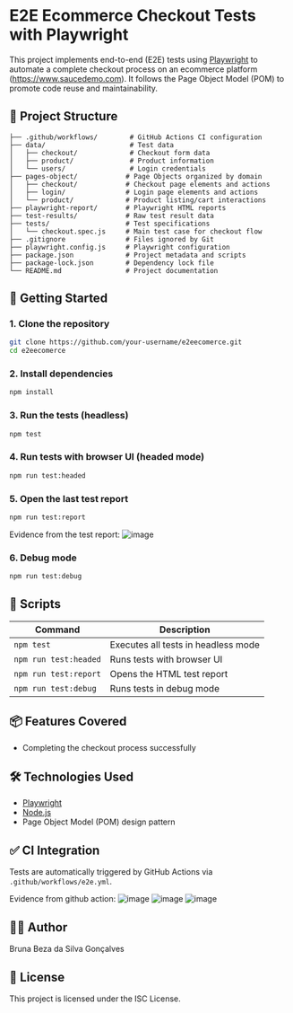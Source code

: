 # E2E Ecommerce Checkout Tests with Playwright

This project implements end-to-end (E2E) tests using [Playwright](https://playwright.dev/) to automate a complete checkout process on an ecommerce platform (https://www.saucedemo.com). It follows the Page Object Model (POM) to promote code reuse and maintainability.

## 📁 Project Structure

```
├── .github/workflows/        # GitHub Actions CI configuration
├── data/                     # Test data
│   ├── checkout/             # Checkout form data
│   ├── product/              # Product information
│   └── users/                # Login credentials
├── pages-object/            # Page Objects organized by domain
│   ├── checkout/            # Checkout page elements and actions
│   ├── login/               # Login page elements and actions
│   └── product/             # Product listing/cart interactions
├── playwright-report/       # Playwright HTML reports
├── test-results/            # Raw test result data
├── tests/                   # Test specifications
│   └── checkout.spec.js     # Main test case for checkout flow
├── .gitignore               # Files ignored by Git
├── playwright.config.js     # Playwright configuration
├── package.json             # Project metadata and scripts
├── package-lock.json        # Dependency lock file
└── README.md                # Project documentation
```

## 🚀 Getting Started

### 1. Clone the repository

```bash
git clone https://github.com/your-username/e2eecomerce.git
cd e2eecomerce
```

### 2. Install dependencies

```bash
npm install
```

### 3. Run the tests (headless)

```bash
npm test
```

### 4. Run tests with browser UI (headed mode)

```bash
npm run test:headed
```

### 5. Open the last test report

```bash
npm run test:report
```

Evidence from the test report:
![image](https://github.com/user-attachments/assets/5e9e1cb2-a1d4-46f3-af95-2f69ae5dbdec)

### 6. Debug mode

```bash
npm run test:debug
```

## 🧪 Scripts

| Command              | Description                            |
|---------------------|----------------------------------------|
| `npm test`          | Executes all tests in headless mode    |
| `npm run test:headed` | Runs tests with browser UI           |
| `npm run test:report` | Opens the HTML test report           |
| `npm run test:debug`  | Runs tests in debug mode             |

## 📦 Features Covered

- Completing the checkout process successfully

## 🛠 Technologies Used

- [Playwright](https://playwright.dev/)
- [Node.js](https://nodejs.org/)
- Page Object Model (POM) design pattern

## ✅ CI Integration

Tests are automatically triggered by GitHub Actions via `.github/workflows/e2e.yml`.

Evidence from github action:
![image](https://github.com/user-attachments/assets/14178d55-209c-4746-86e6-943342c19403)
![image](https://github.com/user-attachments/assets/b64261f5-f3c5-4ffa-affc-0187f98497d9)
![image](https://github.com/user-attachments/assets/ffec3450-1f0d-4c2f-b48b-78bc10c71af9)

## 👩‍💻 Author

Bruna Beza da Silva Gonçalves

## 📄 License

This project is licensed under the ISC License.
